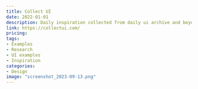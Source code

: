 ```yaml
---
title: Collect UI
date: 2022-01-01
description: Daily inspiration collected from daily ui archive and beyond. Based on Dribbble shots, hand picked, updating daily.
link: https://collectui.com/
pricing:
tags: 
- Examples
- Research
- UI examples
- Inspiration
categories:
- Design
image: "screenshot_2023-09-13.png"
---
```

